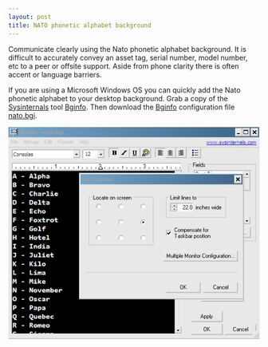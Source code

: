 ```yaml
---
layout: post
title: NATO phonetic alphabet background
---
```


Communicate clearly using the Nato phonetic alphabet background. It is difficult to accurately convey an asset tag, serial number, model number, etc to a peer or offsite support. Aside from phone clarity there is often accent or language barriers.

If you are using a Microsoft Windows OS you can quickly add the Nato phonetic alphabet to your desktop background. Grab a copy of the [Sysinternals](href="http://technet.microsoft.com/en-us/sysinternals/bb545021) tool [Bginfo](http://technet.microsoft.com/en-us/sysinternals/bb897557). Then download the [Bginfo](http://technet.microsoft.com/en-us/sysinternals/bb897557) configuration file <a href="http://www.misctechmusings.com/download/windows/nato.bgi">nato.bgi</a>.

![bginfo](/content/images/bginfo.jpg)
